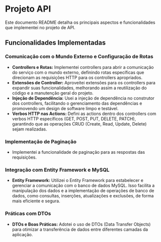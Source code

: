 # Projeto API

Este documento README detalha os principais aspectos e funcionalidades que implementei no projeto de API.

## Funcionalidades Implementadas

### Comunicação com o Mundo Externo e Configuração de Rotas

- **Controllers e Rotas:** Implementei controllers para abrir a comunicação do serviço com o mundo externo, definindo rotas específicas que direcionam as requisições HTTP para os controllers apropriados. 
- **Extensões de Controller:** Aproveitei extensões para os controllers para expandir suas funcionalidades, melhorando assim a reutilização do código e a manutenção geral do projeto.
- **Injeção de Dependência:** Usei a injeção de dependência no construtor dos controllers, facilitando o gerenciamento das dependências e promovendo um design de software limpo e testável.
- **Verbos HTTP nas Actions:** Defini as actions dentro dos controllers com verbos HTTP específicos (GET, POST, PUT, DELETE, PATCH), garantindo que as operações CRUD (Create, Read, Update, Delete) sejam realizadas.

### Implementação de Paginação

- Implementei a funcionalidade de paginação para as respostas das requisições. 

### Integração com Entity Framework e MySQL

- **Entity Framework:** Utilizei o Entity Framework para estabelecer e gerenciar a comunicação com o banco de dados MySQL. Isso facilita a manipulação dos dados e a implementação de operações de banco de dados, como consultas, inserções, atualizações e exclusões, de forma mais eficiente e segura.

### Práticas com DTOs

- **DTOs e Boas Práticas:** Adotei o uso de DTOs (Data Transfer Objects) para otimizar a transferência de dados entre diferentes camadas da aplicação.


